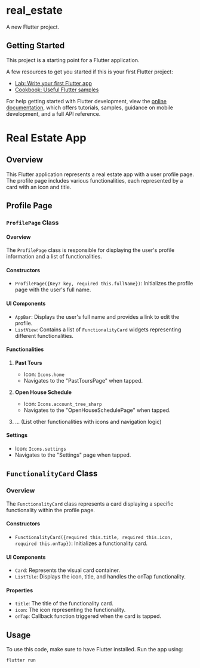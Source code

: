 # real_estate

A new Flutter project.

## Getting Started

This project is a starting point for a Flutter application.

A few resources to get you started if this is your first Flutter project:

- [Lab: Write your first Flutter app](https://docs.flutter.dev/get-started/codelab)
- [Cookbook: Useful Flutter samples](https://docs.flutter.dev/cookbook)

For help getting started with Flutter development, view the
[online documentation](https://docs.flutter.dev/), which offers tutorials,
samples, guidance on mobile development, and a full API reference.

# Real Estate App

## Overview

This Flutter application represents a real estate app with a user profile page. The profile page includes various functionalities, each represented by a card with an icon and title.

## Profile Page

### `ProfilePage` Class

#### Overview

The `ProfilePage` class is responsible for displaying the user's profile information and a list of functionalities.

#### Constructors

- `ProfilePage({Key? key, required this.fullName})`: Initializes the profile page with the user's full name.

#### UI Components

- `AppBar`: Displays the user's full name and provides a link to edit the profile.
- `ListView`: Contains a list of `FunctionalityCard` widgets representing different functionalities.

#### Functionalities

1. **Past Tours**
    - Icon: `Icons.home`
    - Navigates to the "PastToursPage" when tapped.

2. **Open House Schedule**
    - Icon: `Icons.account_tree_sharp`
    - Navigates to the "OpenHouseSchedulePage" when tapped.

3. ... (List other functionalities with icons and navigation logic)

#### Settings

- Icon: `Icons.settings`
- Navigates to the "Settings" page when tapped.

## `FunctionalityCard` Class

### Overview

The `FunctionalityCard` class represents a card displaying a specific functionality within the profile page.

#### Constructors

- `FunctionalityCard({required this.title, required this.icon, required this.onTap})`: Initializes a functionality card.

#### UI Components

- `Card`: Represents the visual card container.
- `ListTile`: Displays the icon, title, and handles the onTap functionality.

#### Properties

- `title`: The title of the functionality card.
- `icon`: The icon representing the functionality.
- `onTap`: Callback function triggered when the card is tapped.

## Usage

To use this code, make sure to have Flutter installed. Run the app using:

```bash
flutter run

